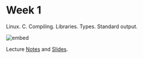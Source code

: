 # Week 1

Linux. C. Compiling. Libraries. Types. Standard output.

![embed](https://www.youtube.com/embed/a8Fyf3gwvfM)

Lecture [Notes](http://docs.cs50.net/2016/fall/notes/1/week1.html) and [Slides](http://cdn.cs50.net/2016/fall/lectures/1/week1.pdf).
